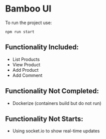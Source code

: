 # Bamboo UI

To run the project use:

```
npm run start
```

## Functionality Included:
* List Products
* View Product
* Add Product
* Add Comment

## Functionality Not Completed:
* Dockerize (containers build but do not run)

## Functionality Not Starts:
* Using socket.io to show real-time updates